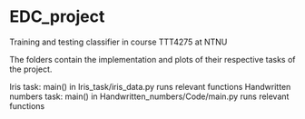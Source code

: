 # EDC_project
Training and testing classifier in course TTT4275 at NTNU

The folders contain the implementation and plots of their respective tasks of the project. 

Iris task: main() in Iris_task/iris_data.py runs relevant functions
Handwritten numbers task: main() in Handwritten_numbers/Code/main.py runs relevant functions
